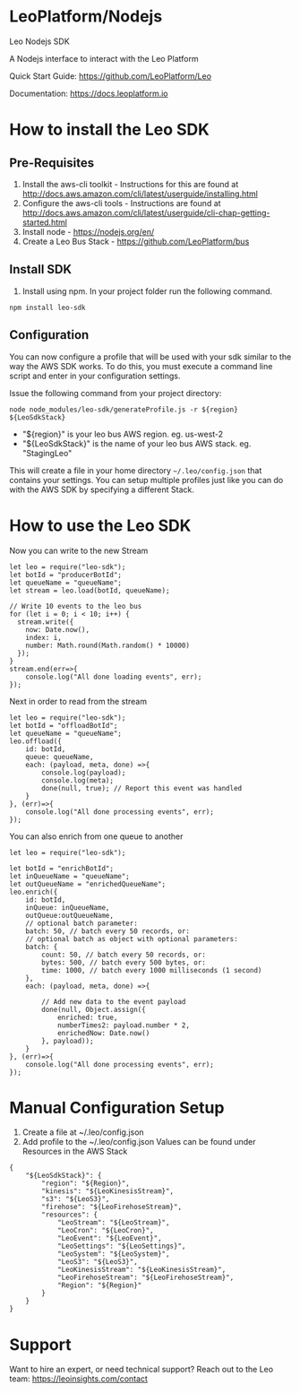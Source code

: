 LeoPlatform/Nodejs
===================

Leo Nodejs SDK

A Nodejs interface to interact with the Leo Platform

Quick Start Guide: https://github.com/LeoPlatform/Leo

Documentation: https://docs.leoplatform.io

How to install the Leo SDK
===================================

Pre-Requisites
--------------
1. Install the aws-cli toolkit - Instructions for this are found at http://docs.aws.amazon.com/cli/latest/userguide/installing.html
2. Configure the aws-cli tools - Instructions are found at http://docs.aws.amazon.com/cli/latest/userguide/cli-chap-getting-started.html
3. Install node - https://nodejs.org/en/
4. Create a Leo Bus Stack - https://github.com/LeoPlatform/bus

Install SDK
-----------
1. Install using npm.  In your project folder run the following command.

```
npm install leo-sdk
```

Configuration
-------------

You can now configure a profile that will be used with your sdk similar to the way the AWS SDK works.  To do this, you must execute a command line script and enter in your configuration settings.

Issue the following command from your project directory:

```
node node_modules/leo-sdk/generateProfile.js -r ${region} ${LeoSdkStack}
```

* "${region}" is your leo bus AWS region. eg. us-west-2
* "${LeoSdkStack}" is the name of your leo bus AWS stack. eg. "StagingLeo"

This will create a file in your home directory `~/.leo/config.json` that contains your settings.  You can setup multiple profiles just like you can do with the AWS SDK by specifying a different Stack.  


How to use the Leo SDK
===================================

Now you can write to the new Stream

```
let leo = require("leo-sdk");
let botId = "producerBotId";
let queueName = "queueName";
let stream = leo.load(botId, queueName);

// Write 10 events to the leo bus
for (let i = 0; i < 10; i++) {
  stream.write({
    now: Date.now(),
    index: i,
    number: Math.round(Math.random() * 10000)
  });
}
stream.end(err=>{
    console.log("All done loading events", err);
});
```

Next in order to read from the stream

```
let leo = require("leo-sdk");
let botId = "offloadBotId";
let queueName = "queueName";
leo.offload({
    id: botId,
    queue: queueName,
    each: (payload, meta, done) =>{
        console.log(payload);
        console.log(meta);
        done(null, true); // Report this event was handled
    }
}, (err)=>{
    console.log("All done processing events", err);
});
```


You can also enrich from one queue to another 

```
let leo = require("leo-sdk");

let botId = "enrichBotId";
let inQueueName = "queueName";
let outQueueName = "enrichedQueueName";
leo.enrich({
    id: botId,
    inQueue: inQueueName,
    outQueue:outQueueName,
    // optional batch parameter:
    batch: 50, // batch every 50 records, or:
    // optional batch as object with optional parameters:
    batch: {
        count: 50, // batch every 50 records, or:
        bytes: 500, // batch every 500 bytes, or:
        time: 1000, // batch every 1000 milliseconds (1 second)
	},
    each: (payload, meta, done) =>{

        // Add new data to the event payload
        done(null, Object.assign({
            enriched: true,
            numberTimes2: payload.number * 2,
            enrichedNow: Date.now()
        }, payload));
    }
}, (err)=>{
    console.log("All done processing events", err);
});
```

Manual Configuration Setup
===================================

1. Create a file at ~/.leo/config.json
2. Add profile to the ~/.leo/config.json
    Values can be found under Resources in the AWS Stack

```
{
    "${LeoSdkStack}": {
        "region": "${Region}",
        "kinesis": "${LeoKinesisStream}",
        "s3": "${LeoS3}",
        "firehose": "${LeoFirehoseStream}",
        "resources": {
            "LeoStream": "${LeoStream}",
            "LeoCron": "${LeoCron}",
            "LeoEvent": "${LeoEvent}",
            "LeoSettings": "${LeoSettings}",
            "LeoSystem": "${LeoSystem}",
            "LeoS3": "${LeoS3}",
            "LeoKinesisStream": "${LeoKinesisStream}",
            "LeoFirehoseStream": "${LeoFirehoseStream}",
            "Region": "${Region}"
        }
    }
}
```

# Support
Want to hire an expert, or need technical support? Reach out to the Leo team: https://leoinsights.com/contact
